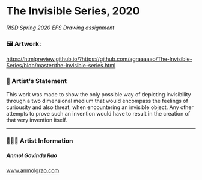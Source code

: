 # The Invisible Series, 2020

*RISD Spring 2020 EFS Drawing assignment*

### 🖼 Artwork:
https://htmlpreview.github.io/?https://github.com/agraaaaao/The-Invisible-Series/blob/master/the-invisible-series.html

### 📄 Artist's Statement
This work was made to show the only possible way of depicting invisibility through a two dimensional medium that would encompass the feelings of curiousity and also threat, when encountering an invisible object. Any other attempts to prove such an invention would have to result in the creation of that very invention itself.

----
### 👨🏾‍💻 Artist Information 
##### Anmol Govinda Rao
www.anmolgrao.com

